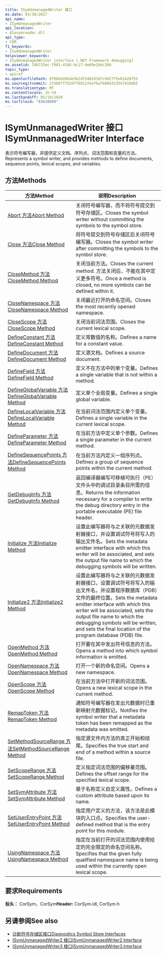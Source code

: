 ```yaml
---
title: ISymUnmanagedWriter 接口
ms.date: 03/30/2017
api_name:
- ISymUnmanagedWriter
api_location:
- diasymreader.dll
api_type:
- COM
f1_keywords:
- ISymUnmanagedWriter
helpviewer_keywords:
- ISymUnmanagedWriter interface [.NET Framework debugging]
ms.assetid: 7d6733ec-f081-4166-bc17-de09e16dc304
topic_type:
- apiref
ms.openlocfilehash: 8f0bbd26bde562df5482d167c9d2775e01426f55
ms.sourcegitcommit: 27db07ffb26f76912feefba7b884313547410db5
ms.translationtype: MT
ms.contentlocale: zh-CN
ms.lasthandoff: 05/19/2020
ms.locfileid: "83610049"
---
```

# <a name="isymunmanagedwriter-interface"></a><span data-ttu-id="d797e-102">ISymUnmanagedWriter 接口</span><span class="sxs-lookup"><span data-stu-id="d797e-102">ISymUnmanagedWriter Interface</span></span>
<span data-ttu-id="d797e-103">表示符号编写器，并提供定义文档、序列点、词法范围和变量的方法。</span><span class="sxs-lookup"><span data-stu-id="d797e-103">Represents a symbol writer, and provides methods to define documents, sequence points, lexical scopes, and variables.</span></span>  
  
## <a name="methods"></a><span data-ttu-id="d797e-104">方法</span><span class="sxs-lookup"><span data-stu-id="d797e-104">Methods</span></span>  
  
|<span data-ttu-id="d797e-105">方法</span><span class="sxs-lookup"><span data-stu-id="d797e-105">Method</span></span>|<span data-ttu-id="d797e-106">说明</span><span class="sxs-lookup"><span data-stu-id="d797e-106">Description</span></span>|  
|------------|-----------------|  
|[<span data-ttu-id="d797e-107">Abort 方法</span><span class="sxs-lookup"><span data-stu-id="d797e-107">Abort Method</span></span>](isymunmanagedwriter-abort-method.md)|<span data-ttu-id="d797e-108">关闭符号编写器，而不将符号提交到符号存储区。</span><span class="sxs-lookup"><span data-stu-id="d797e-108">Closes the symbol writer without committing the symbols to the symbol store.</span></span>|  
|[<span data-ttu-id="d797e-109">Close 方法</span><span class="sxs-lookup"><span data-stu-id="d797e-109">Close Method</span></span>](isymunmanagedwriter-close-method.md)|<span data-ttu-id="d797e-110">将符号提交到符号存储区后关闭符号编写器。</span><span class="sxs-lookup"><span data-stu-id="d797e-110">Closes the symbol writer after committing the symbols to the symbol store.</span></span>|  
|[<span data-ttu-id="d797e-111">CloseMethod 方法</span><span class="sxs-lookup"><span data-stu-id="d797e-111">CloseMethod Method</span></span>](isymunmanagedwriter-closemethod-method.md)|<span data-ttu-id="d797e-112">关闭当前方法。</span><span class="sxs-lookup"><span data-stu-id="d797e-112">Closes the current method.</span></span> <span data-ttu-id="d797e-113">方法关闭后，不能在其中定义更多符号。</span><span class="sxs-lookup"><span data-stu-id="d797e-113">Once a method is closed, no more symbols can be defined within it.</span></span>|  
|[<span data-ttu-id="d797e-114">CloseNamespace 方法</span><span class="sxs-lookup"><span data-stu-id="d797e-114">CloseNamespace Method</span></span>](isymunmanagedwriter-closenamespace-method.md)|<span data-ttu-id="d797e-115">关闭最近打开的命名空间。</span><span class="sxs-lookup"><span data-stu-id="d797e-115">Closes the most recently opened namespace.</span></span>|  
|[<span data-ttu-id="d797e-116">CloseScope 方法</span><span class="sxs-lookup"><span data-stu-id="d797e-116">CloseScope Method</span></span>](isymunmanagedwriter-closescope-method.md)|<span data-ttu-id="d797e-117">关闭当前词法范围。</span><span class="sxs-lookup"><span data-stu-id="d797e-117">Closes the current lexical scope.</span></span>|  
|[<span data-ttu-id="d797e-118">DefineConstant 方法</span><span class="sxs-lookup"><span data-stu-id="d797e-118">DefineConstant Method</span></span>](isymunmanagedwriter-defineconstant-method.md)|<span data-ttu-id="d797e-119">定义常数值的名称。</span><span class="sxs-lookup"><span data-stu-id="d797e-119">Defines a name for a constant value.</span></span>|  
|[<span data-ttu-id="d797e-120">DefineDocument 方法</span><span class="sxs-lookup"><span data-stu-id="d797e-120">DefineDocument Method</span></span>](isymunmanagedwriter-definedocument-method.md)|<span data-ttu-id="d797e-121">定义源文档。</span><span class="sxs-lookup"><span data-stu-id="d797e-121">Defines a source document.</span></span>|  
|[<span data-ttu-id="d797e-122">DefineField 方法</span><span class="sxs-lookup"><span data-stu-id="d797e-122">DefineField Method</span></span>](isymunmanagedwriter-definefield-method.md)|<span data-ttu-id="d797e-123">定义不在方法中的单个变量。</span><span class="sxs-lookup"><span data-stu-id="d797e-123">Defines a single variable that is not within a method.</span></span>|  
|[<span data-ttu-id="d797e-124">DefineGlobalVariable 方法</span><span class="sxs-lookup"><span data-stu-id="d797e-124">DefineGlobalVariable Method</span></span>](isymunmanagedwriter-defineglobalvariable-method.md)|<span data-ttu-id="d797e-125">定义单个全局变量。</span><span class="sxs-lookup"><span data-stu-id="d797e-125">Defines a single global variable.</span></span>|  
|[<span data-ttu-id="d797e-126">DefineLocalVariable 方法</span><span class="sxs-lookup"><span data-stu-id="d797e-126">DefineLocalVariable Method</span></span>](isymunmanagedwriter-definelocalvariable-method.md)|<span data-ttu-id="d797e-127">在当前词法范围内定义单个变量。</span><span class="sxs-lookup"><span data-stu-id="d797e-127">Defines a single variable in the current lexical scope.</span></span>|  
|[<span data-ttu-id="d797e-128">DefineParameter 方法</span><span class="sxs-lookup"><span data-stu-id="d797e-128">DefineParameter Method</span></span>](isymunmanagedwriter-defineparameter-method.md)|<span data-ttu-id="d797e-129">在当前方法中定义单个参数。</span><span class="sxs-lookup"><span data-stu-id="d797e-129">Defines a single parameter in the current method.</span></span>|  
|[<span data-ttu-id="d797e-130">DefineSequencePoints 方法</span><span class="sxs-lookup"><span data-stu-id="d797e-130">DefineSequencePoints Method</span></span>](isymunmanagedwriter-definesequencepoints-method.md)|<span data-ttu-id="d797e-131">在当前方法内定义一组序列点。</span><span class="sxs-lookup"><span data-stu-id="d797e-131">Defines a group of sequence points within the current method.</span></span>|  
|[<span data-ttu-id="d797e-132">GetDebugInfo 方法</span><span class="sxs-lookup"><span data-stu-id="d797e-132">GetDebugInfo Method</span></span>](isymunmanagedwriter-getdebuginfo-method.md)|<span data-ttu-id="d797e-133">返回编译器编写可移植可执行（PE）文件头中的调试目录条目所需的信息。</span><span class="sxs-lookup"><span data-stu-id="d797e-133">Returns the information necessary for a compiler to write the debug directory entry in the portable executable (PE) file header.</span></span>|  
|[<span data-ttu-id="d797e-134">Initialize 方法</span><span class="sxs-lookup"><span data-stu-id="d797e-134">Initialize Method</span></span>](isymunmanagedwriter-initialize-method.md)|<span data-ttu-id="d797e-135">设置此编写器将与之关联的元数据发射器接口，并设置调试符号将写入的输出文件名。</span><span class="sxs-lookup"><span data-stu-id="d797e-135">Sets the metadata emitter interface with which this writer will be associated, and sets the output file name to which the debugging symbols will be written.</span></span>|  
|[<span data-ttu-id="d797e-136">Initialize2 方法</span><span class="sxs-lookup"><span data-stu-id="d797e-136">Initialize2 Method</span></span>](isymunmanagedwriter-initialize2-method.md)|<span data-ttu-id="d797e-137">设置此编写器将与之关联的元数据发射器接口，设置调试符号将写入的输出文件名，并设置程序数据库（PDB）文件的最终位置。</span><span class="sxs-lookup"><span data-stu-id="d797e-137">Sets the metadata emitter interface with which this writer will be associated, sets the output file name to which the debugging symbols will be written, and sets the final location of the program database (PDB) file.</span></span>|  
|[<span data-ttu-id="d797e-138">OpenMethod 方法</span><span class="sxs-lookup"><span data-stu-id="d797e-138">OpenMethod Method</span></span>](isymunmanagedwriter-openmethod-method.md)|<span data-ttu-id="d797e-139">打开要在其中发出符号信息的方法。</span><span class="sxs-lookup"><span data-stu-id="d797e-139">Opens a method into which symbol information is emitted.</span></span>|  
|[<span data-ttu-id="d797e-140">OpenNamespace 方法</span><span class="sxs-lookup"><span data-stu-id="d797e-140">OpenNamespace Method</span></span>](isymunmanagedwriter-opennamespace-method.md)|<span data-ttu-id="d797e-141">打开一个新的命名空间。</span><span class="sxs-lookup"><span data-stu-id="d797e-141">Opens a new namespace.</span></span>|  
|[<span data-ttu-id="d797e-142">OpenScope 方法</span><span class="sxs-lookup"><span data-stu-id="d797e-142">OpenScope Method</span></span>](isymunmanagedwriter-openscope-method.md)|<span data-ttu-id="d797e-143">在当前方法中打开新的词法范围。</span><span class="sxs-lookup"><span data-stu-id="d797e-143">Opens a new lexical scope in the current method.</span></span>|  
|[<span data-ttu-id="d797e-144">RemapToken 方法</span><span class="sxs-lookup"><span data-stu-id="d797e-144">RemapToken Method</span></span>](isymunmanagedwriter-remaptoken-method.md)|<span data-ttu-id="d797e-145">通知符号编写器在发出元数据时已重新映射元数据标记。</span><span class="sxs-lookup"><span data-stu-id="d797e-145">Notifies the symbol writer that a metadata token has been remapped as the metadata was emitted.</span></span>|  
|[<span data-ttu-id="d797e-146">SetMethodSourceRange 方法</span><span class="sxs-lookup"><span data-stu-id="d797e-146">SetMethodSourceRange Method</span></span>](isymunmanagedwriter-setmethodsourcerange-method.md)|<span data-ttu-id="d797e-147">指定源文件内方法的真正开始和结尾。</span><span class="sxs-lookup"><span data-stu-id="d797e-147">Specifies the true start and end of a method within a source file.</span></span>|  
|[<span data-ttu-id="d797e-148">SetScopeRange 方法</span><span class="sxs-lookup"><span data-stu-id="d797e-148">SetScopeRange Method</span></span>](isymunmanagedwriter-setscoperange-method.md)|<span data-ttu-id="d797e-149">定义指定词法范围的偏移量范围。</span><span class="sxs-lookup"><span data-stu-id="d797e-149">Defines the offset range for the specified lexical scope.</span></span>|  
|[<span data-ttu-id="d797e-150">SetSymAttribute 方法</span><span class="sxs-lookup"><span data-stu-id="d797e-150">SetSymAttribute Method</span></span>](isymunmanagedwriter-setsymattribute-method.md)|<span data-ttu-id="d797e-151">基于名称定义自定义属性。</span><span class="sxs-lookup"><span data-stu-id="d797e-151">Defines a custom attribute based upon its name.</span></span>|  
|[<span data-ttu-id="d797e-152">SetUserEntryPoint 方法</span><span class="sxs-lookup"><span data-stu-id="d797e-152">SetUserEntryPoint Method</span></span>](isymunmanagedwriter-setuserentrypoint-method.md)|<span data-ttu-id="d797e-153">指定用户定义的方法，该方法是此模块的入口点。</span><span class="sxs-lookup"><span data-stu-id="d797e-153">Specifies the user-defined method that is the entry point for this module.</span></span>|  
|[<span data-ttu-id="d797e-154">UsingNamespace 方法</span><span class="sxs-lookup"><span data-stu-id="d797e-154">UsingNamespace Method</span></span>](isymunmanagedwriter-usingnamespace-method.md)|<span data-ttu-id="d797e-155">指定在当前打开的词法范围内使用给定的完全限定的命名空间名称。</span><span class="sxs-lookup"><span data-stu-id="d797e-155">Specifies that the given fully qualified namespace name is being used within the currently open lexical scope.</span></span>|  
  
## <a name="requirements"></a><span data-ttu-id="d797e-156">要求</span><span class="sxs-lookup"><span data-stu-id="d797e-156">Requirements</span></span>  
 <span data-ttu-id="d797e-157">**标头：** CorSym，CorSym</span><span class="sxs-lookup"><span data-stu-id="d797e-157">**Header:** CorSym.idl, CorSym.h</span></span>  
  
## <a name="see-also"></a><span data-ttu-id="d797e-158">另请参阅</span><span class="sxs-lookup"><span data-stu-id="d797e-158">See also</span></span>

- [<span data-ttu-id="d797e-159">诊断符号存储区接口</span><span class="sxs-lookup"><span data-stu-id="d797e-159">Diagnostics Symbol Store Interfaces</span></span>](diagnostics-symbol-store-interfaces.md)
- [<span data-ttu-id="d797e-160">ISymUnmanagedWriter2 接口</span><span class="sxs-lookup"><span data-stu-id="d797e-160">ISymUnmanagedWriter2 Interface</span></span>](isymunmanagedwriter2-interface.md)
- [<span data-ttu-id="d797e-161">ISymUnmanagedWriter3 接口</span><span class="sxs-lookup"><span data-stu-id="d797e-161">ISymUnmanagedWriter3 Interface</span></span>](isymunmanagedwriter3-interface.md)
